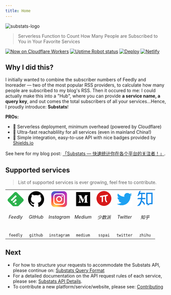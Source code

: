 ```yaml
---
title: Home
---
```


<img src="/img/substats.svg" alt="substats-logo" width="360px" height="auto" >

> Serverless Function to Count How Many People are Subscribed to You in Your Favorite Services

[![Now on Cloudflare Workers](https://img.shields.io/badge/Now%20on-Cloudflare%20Workers-f38020?logo=cloudflare&logoColor=f38020)](https://api.spencerwoo.com/substats/)
[![Uptime Robot status](https://img.shields.io/uptimerobot/status/m784533782-966fa87a7f1afd93c9cc4e51?label=Status&color=00B0D8&logo=probot&logoColor=white)](https://stats.uptimerobot.com/92yjVTmk63/784533782)
[![Deploy](https://github.com/spencerwooo/Substats/workflows/Deploy/badge.svg)](https://github.com/spencerwooo/Substats/actions?query=workflow%3ADeploy)
[![Netlify](https://img.shields.io/netlify/34dba5ee-8e3f-4c0d-bc4e-1023f4a1c2ae?color=01ad9f&label=Docs&logo=netlify)](https://substats.spencerwoo.com/)

## Why I did this?

I initially wanted to combine the subscriber numbers of Feedly and Inoreader — two of the most popular RSS providers, to calculate how many people are subscribed to my blog's RSS. Then it occured to me: I could actually make this into a "Hub", where you can provide **a service name, a query key**, and out comes the total subscribers of all your services...Hence, I proudly introduce: **Substats**!

**PROs:**

- 🧊 Serverless deployment, minimum overhead (powered by Cloudflare)
- 🚀 Ultra-fast reachablility for all services (even in mainland China!)
- 🎈 Simple integration, easy-to-use API with nice badges provided by [Shields.io](https://shields.io/)

See here for my blog post: [「Substats — 快速统计你在各个平台的关注者！」](https://blog.spencerwoo.com/2020/03/substats/).

## Supported services <Badge text="new" />

> List of supported services is ever growing, feel free to contribute.

<table>
  <tr align="center">
    <td><img src="./assets/logo_feedly.png" width="auto" height="50px"/><h6>Feedly</h6></td>
    <td><img src="./assets/logo_github.png" width="auto" height="50px"/><h6>GitHub</h6></td>
    <td><img src="./assets/logo_ins.png" width="auto" height="50px"/><h6>Instagram</h6></td>
    <td><img src="./assets/logo_medium.png" width="auto" height="50px"/><h6>Medium</h6></td>
    <td><img src="./assets/logo_sspai.png" width="auto" height="50px"/><h6>少数派</h6></td>
    <td><img src="./assets/logo_twitter.png" width="auto" height="50px"/><h6>Twitter</h6></td>
    <td><img src="./assets/logo_zhihu.png" width="auto" height="50px"/><h6>知乎</h6></td>
  </tr>
  <tr align="center">
    <td><code>feedly</code></td>
    <td><code>github</code></td>
    <td><code>instagram</code></td>
    <td><code>medium</code></td>
    <td><code>sspai</code></td>
    <td><code>twitter</code></td>
    <td><code>zhihu</code></td>
  </tr>
</table>

## Next

- For how to structure your requests to accommodate the Substats API, please continue on: [Substats Query Format](/query.md)
- For a detailed documentation on the API request rules of each service, please see: [Substats API Details](/api.md).
- To contribute a new platform/service/website, please see: [Contributing](/dev.md)

